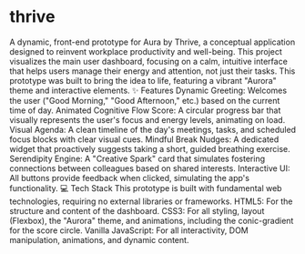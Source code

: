 # thrive
A dynamic, front-end prototype for Aura by Thrive, a conceptual application designed to reinvent workplace productivity and well-being. This project visualizes the main user dashboard, focusing on a calm, intuitive interface that helps users manage their energy and attention, not just their tasks.
This prototype was built to bring the idea to life, featuring a vibrant "Aurora" theme and interactive elements.
✨ Features
Dynamic Greeting: Welcomes the user ("Good Morning," "Good Afternoon," etc.) based on the current time of day.
Animated Cognitive Flow Score: A circular progress bar that visually represents the user's focus and energy levels, animating on load.
Visual Agenda: A clean timeline of the day's meetings, tasks, and scheduled focus blocks with clear visual cues.
Mindful Break Nudges: A dedicated widget that proactively suggests taking a short, guided breathing exercise.
Serendipity Engine: A "Creative Spark" card that simulates fostering connections between colleagues based on shared interests.
Interactive UI: All buttons provide feedback when clicked, simulating the app's functionality.
💻 Tech Stack
This prototype is built with fundamental web technologies, requiring no external libraries or frameworks.
HTML5: For the structure and content of the dashboard.
CSS3: For all styling, layout (Flexbox), the "Aurora" theme, and animations, including the conic-gradient for the score circle.
Vanilla JavaScript: For all interactivity, DOM manipulation, animations, and dynamic content.
